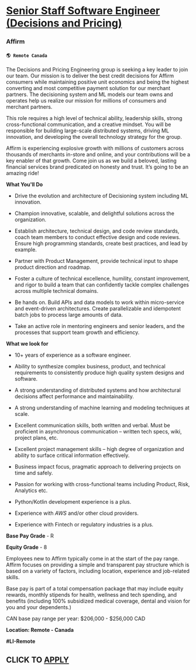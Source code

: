 # [Senior Staff Software Engineer (Decisions and Pricing)](https://www.remotewlb.com/apply/senior-staff-software-engineer-decisions-and-pricing-130386)  
### Affirm  
#### `🌎 Remote Canada`  

The Decisions and Pricing Engineering group is seeking a key leader to join our team. Our mission is to deliver the best credit decisions for Affirm consumers while maintaining positive unit economics and being the highest converting and most competitive payment solution for our merchant partners. The decisioning system and ML models our team owns and operates help us realize our mission for millions of consumers and merchant partners.

This role requires a high level of technical ability, leadership skills, strong cross-functional communication, and a creative mindset. You will be responsible for building large-scale distributed systems, driving ML innovation, and developing the overall technology strategy for the group.

Affirm is experiencing explosive growth with millions of customers across thousands of merchants in-store and online, and your contributions will be a key enabler of that growth. Come join us as we build a beloved, lasting financial services brand predicated on honesty and trust. It’s going to be an amazing ride!

**What You'll Do**

  * Drive the evolution and architecture of Decisioning system including ML innovation.

  * Champion innovative, scalable, and delightful solutions across the organization.

  * Establish architecture, technical design, and code review standards, coach team members to conduct effective design and code reviews. Ensure high programming standards, create best practices, and lead by example.

  * Partner with Product Management, provide technical input to shape product direction and roadmap.

  * Foster a culture of technical excellence, humility, constant improvement, and rigor to build a team that can confidently tackle complex challenges across multiple technical domains.

  * Be hands on. Build APIs and data models to work within micro-service and event-driven architectures. Create parallelizable and idempotent batch jobs to process large amounts of data.

  * Take an active role in mentoring engineers and senior leaders, and the processes that support team growth and efficiency.

**What we look for**

  * 10+ years of experience as a software engineer.

  * Ability to synthesize complex business, product, and technical requirements to consistently produce high quality system designs and software.

  * A strong understanding of distributed systems and how architectural decisions affect performance and maintainability.

  * A strong understanding of machine learning and modeling techniques at scale.

  * Excellent communication skills, both written and verbal. Must be proficient in asynchronous communication – written tech specs, wiki, project plans, etc.

  * Excellent project management skills – high degree of organization and ability to surface critical information effectively.

  * Business impact focus, pragmatic approach to delivering projects on time and safely.

  * Passion for working with cross-functional teams including Product, Risk, Analytics etc.

  * Python/Kotlin development experience is a plus.

  * Experience with _AWS_ and/or other cloud providers.

  * Experience with Fintech or regulatory industries is a plus.

**Base Pay Grade** \- R

**Equity Grade** \- 8

Employees new to Affirm typically come in at the start of the pay range. Affirm focuses on providing a simple and transparent pay structure which is based on a variety of factors, including location, experience and job-related skills.

Base pay is part of a total compensation package that may include equity rewards, monthly stipends for health, wellness and tech spending, and benefits (including 100% subsidized medical coverage, dental and vision for you and your dependents.)

CAN base pay range per year: $206,000 - $256,000 CAD

**Location: Remote - Canada**

**#LI-Remote**

  
## CLICK TO [APPLY](https://www.remotewlb.com/apply/senior-staff-software-engineer-decisions-and-pricing-130386)

